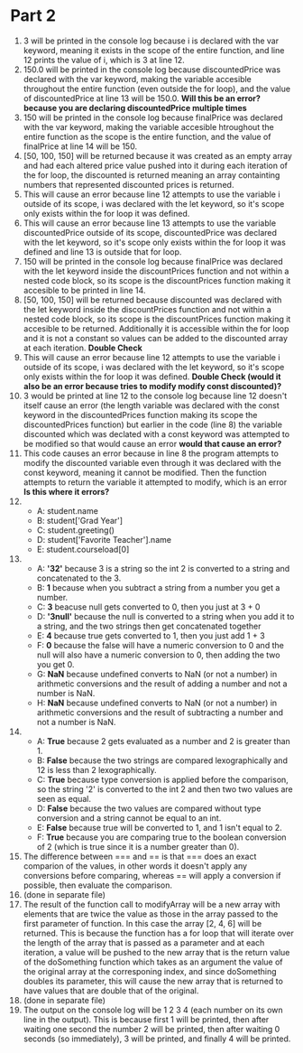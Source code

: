 # Part 2
1. 3 will be printed in the console log because i is declared with the var keyword, meaning it exists in the scope of the entire function, and line 12 prints the value of i, which is 3 at line 12. 
2. 150.0 will be printed in the console log because discountedPrice was declared with the var keyword, making the variable accesible throughout the entire function (even outside the for loop), and the value of discountedPrice at line 13 will be 150.0. **Will this be an error? because you are declaring discountedPrice multiple times**
3. 150 will be printed in the console log because finalPrice was declared with the var keyword, making the variable accesible htroughout the entire function as the scope is the entire function, and the value of finalPrice at line 14 will be 150. 
4. [50, 100, 150] will be returned because it was created as an empty array and had each altered price value pushed into it during each iteration of the for loop, the discounted is returned meaning an array containting numbers that represented discounted prices is returned. 
5. This will cause an error because line 12 attempts to use the variable i outside of its scope, i was declared with the let keyword, so it's scope only exists within the for loop it was defined. 
6. This will cause an error because line 13 attempts to use the variable discountedPrice outside of its scope, discountedPrice was declared with the let keyword, so it's scope only exists within the for loop it was defined and line 13 is outside that for loop. 
7. 150 will be printed in the console log because finalPrice was declared with the let keyword inside the discountPrices function and not within a nested code block, so its scope is the discountPrices function making it accesible to be printed in line 14. 
8. [50, 100, 150] will be returned because discounted was declared with the let keyword inside the discountPrices function and not within a nested code block, so its scope is the discountPrices function making it accesible to be returned. Additionally it is accessible within the for loop and it is not a constant so values can be added to the discounted array at each iteration. **Double Check**
9. This will cause an error because line 12 attempts to use the variable i outside of its scope, i was declared with the let keyword, so it's scope only exists within the for loop it was defined. **Double Check (would it also be an error because tries to modify modify const discounted)?** 
10. 3 would be printed at line 12 to the console log because line 12 doesn't itself cause an error (the length variable was declared with the const keyword in the discountedPrices function making its scope the discountedPrices function) but earlier in the code (line 8) the variable discounted which was declated with a const keyword was attempted to be modified so that would cause an error **would that cause an error?**
11. This code causes an error because in line 8 the program attempts to modify the discounted variable even through it was declared with the const keyword, meaning it cannot be modified. Then the function attempts to return the variable it attempted to modify, which is an error **Is this where it errors?**
12. 
    - A: student.name
    - B: student['Grad Year']
    - C: student.greeting()
    - D: student['Favorite Teacher'].name
    - E: student.courseload[0]
13.  
    - A: **'32'** because 3 is a string so the int 2 is converted to a string and concatenated to the 3. 
    - B: **1** because when you subtract a string from a number you get a number. 
    - C: **3** beacuse null gets converted to 0, then you just at 3 + 0
    - D: **'3null'** because the null is converted to a string when you add it to a string, and the two strings then get concatenated together
    - E: **4** because true gets converted to 1, then you just add 1 + 3
    - F: **0** because the false will have a numeric conversion to 0 and the null will also have a numeric conversion to 0, then adding the two you get 0.
    - G: **NaN** because undefined converts to NaN (or not a number) in arithmetic conversions and the result of adding a number and not a number is NaN.
    - H: **NaN** because undefined converts to NaN (or not a number) in arithmetic conversions and the result of subtracting a number and not a number is NaN.
14.  
    - A: **True** because 2 gets evaluated as a number and 2 is greater than 1. 
    - B: **False** because the two strings are compared lexographically and 12 is less than 2 lexographically. 
    - C: **True** because type conversion is applied before the comparison, so the string '2' is converted to the int 2 and then two two values are seen as equal.
    - D: **False** because the two values are compared without type conversion and a string cannot be equal to an int. 
    - E: **False** because true will be converted to 1, and 1 isn't equal to 2. 
    - F: **True** because you are comparing true to the boolean conversion of 2 (which is true since it is a number greater than 0).
15. The difference between === and == is that === does an exact comparion of the values, in other words it doesn't apply any conversions before comparing, whereas == will apply a conversion if possible, then evaluate the comparison. 
16.  (done in separate file)
17.  The result of the function call to modifyArray will be a new array with elements that are twice the value as those in the array passed to the first parameter of function. In this case the array [2, 4, 6] will be returned. This is because the function has a for loop that will iterate over the length of the array that is passed as a parameter and at each iteration, a value will be pushed to the new array that is the return value of the doSomething function which takes as an argument the value of the original array at the corresponing index, and since doSomething doubles its parameter, this will cause the new array that is returned to have values that are double that of the original. 
18.  (done in separate file)
19.  The output on the console log will be 1 2 3 4 (each number on its own line in the output). This is because first 1 will be printed, then after waiting one second the number 2 will be printed, then after waiting 0 seconds (so immediately), 3 will be printed, and finally 4 will be printed. 